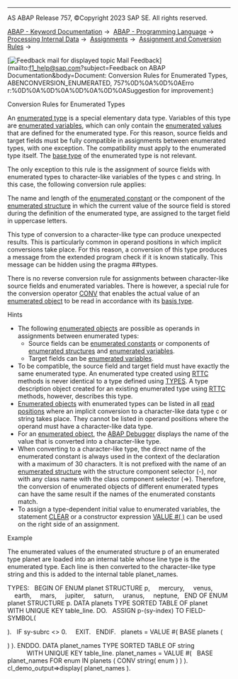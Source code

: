   

* * *

AS ABAP Release 757, ©Copyright 2023 SAP SE. All rights reserved.

[ABAP - Keyword Documentation](https://help.sap.com/doc/abapdocu_757_index_htm/7.57/en-US/abenabap.htm) →  [ABAP - Programming Language](https://help.sap.com/doc/abapdocu_757_index_htm/7.57/en-US/abenabap_reference.htm) →  [Processing Internal Data](https://help.sap.com/doc/abapdocu_757_index_htm/7.57/en-US/abenabap_data_working.htm) →  [Assignments](https://help.sap.com/doc/abapdocu_757_index_htm/7.57/en-US/abenvalue_assignments.htm) →  [Assignment and Conversion Rules](https://help.sap.com/doc/abapdocu_757_index_htm/7.57/en-US/abenconversion_rules.htm) → 

 [![](Mail.gif?object=Mail.gif&sap-language=EN "Feedback mail for displayed topic") Mail Feedback](mailto:f1_help@sap.com?subject=Feedback on ABAP Documentation&body=Document: Conversion Rules for Enumerated Types, ABENCONVERSION_ENUMERATED, 757%0D%0A%0D%0AErro
r:%0D%0A%0D%0A%0D%0A%0D%0ASuggestion for improvement:)

Conversion Rules for Enumerated Types

An [enumerated type](https://help.sap.com/doc/abapdocu_757_index_htm/7.57/en-US/abenenumerated_type_glosry.htm "Glossary Entry") is a special elementary data type. Variables of this type are [enumerated variables](https://help.sap.com/doc/abapdocu_757_index_htm/7.57/en-US/abenenumerated_variable_glosry.htm "Glossary Entry"), which can only contain the [enumerated values](https://help.sap.com/doc/abapdocu_757_index_htm/7.57/en-US/abenenumerated_value_glosry.htm "Glossary Entry") that are defined for the enumerated type. For this reason, source fields and target fields must be fully compatible in assignments between enumerated types, with one exception. The compatibility must apply to the enumerated type itself. The [base type](https://help.sap.com/doc/abapdocu_757_index_htm/7.57/en-US/abenbase_type_glosry.htm "Glossary Entry") of the enumerated type is not relevant.

The only exception to this rule is the assignment of source fields with enumerated types to character-like variables of the types c and string. In this case, the following conversion rule applies:

The name and length of the [enumerated constant](https://help.sap.com/doc/abapdocu_757_index_htm/7.57/en-US/abenenumerated_constant_glosry.htm "Glossary Entry") or the component of the [enumerated structure](https://help.sap.com/doc/abapdocu_757_index_htm/7.57/en-US/abenenumerated_structure_glosry.htm "Glossary Entry") in which the current value of the source field is stored during the definition of the enumerated type, are assigned to the target field in uppercase letters.

This type of conversion to a character-like type can produce unexpected results. This is particularly common in operand positions in which implicit conversions take place. For this reason, a conversion of this type produces a message from the extended program check if it is known statically. This message can be hidden using the pragma ##types.

There is no reverse conversion rule for assignments between character-like source fields and enumerated variables. There is however, a special rule for the conversion operator [CONV](https://help.sap.com/doc/abapdocu_757_index_htm/7.57/en-US/abenconv_constructor_enum.htm) that enables the actual value of an [enumerated object](https://help.sap.com/doc/abapdocu_757_index_htm/7.57/en-US/abenenumerated_object_glosry.htm "Glossary Entry") to be read in accordance with its [basis type](https://help.sap.com/doc/abapdocu_757_index_htm/7.57/en-US/abenbase_type_glosry.htm "Glossary Entry").

Hints

-   The following [enumerated objects](https://help.sap.com/doc/abapdocu_757_index_htm/7.57/en-US/abenenumerated_object_glosry.htm "Glossary Entry") are possible as operands in assignments between enumerated types:
    -   Source fields can be [enumerated constants](https://help.sap.com/doc/abapdocu_757_index_htm/7.57/en-US/abenenumerated_constant_glosry.htm "Glossary Entry") or components of [enumerated structures](https://help.sap.com/doc/abapdocu_757_index_htm/7.57/en-US/abenenumerated_structure_glosry.htm "Glossary Entry") and [enumerated variables](https://help.sap.com/doc/abapdocu_757_index_htm/7.57/en-US/abenenumerated_variable_glosry.htm "Glossary Entry").
    -   Target fields can be [enumerated variables](https://help.sap.com/doc/abapdocu_757_index_htm/7.57/en-US/abenenumerated_variable_glosry.htm "Glossary Entry").
-   To be compatible, the source field and target field must have exactly the same enumerated type. An enumerated type created using [RTTC](https://help.sap.com/doc/abapdocu_757_index_htm/7.57/en-US/abenrun_time_type_creation_glosry.htm "Glossary Entry") methods is never identical to a type defined using [TYPES](https://help.sap.com/doc/abapdocu_757_index_htm/7.57/en-US/abaptypes_enum.htm). A type description object created for an existing enumerated type using [RTTC](https://help.sap.com/doc/abapdocu_757_index_htm/7.57/en-US/abenrun_time_type_creation_glosry.htm "Glossary Entry") methods, however, describes this type.
-   [Enumerated objects](https://help.sap.com/doc/abapdocu_757_index_htm/7.57/en-US/abenenumerated_object_glosry.htm "Glossary Entry") with enumerated types can be listed in all [read positions](https://help.sap.com/doc/abapdocu_757_index_htm/7.57/en-US/abendata_objects_usage_reading.htm) where an implicit conversion to a character-like data type c or string takes place. They cannot be listed in operand positions where the operand must have a character-like data type.
-   For an [enumerated object](https://help.sap.com/doc/abapdocu_757_index_htm/7.57/en-US/abenenumerated_object_glosry.htm "Glossary Entry"), the [ABAP Debugger](https://help.sap.com/doc/abapdocu_757_index_htm/7.57/en-US/abenabap_debugger_glosry.htm "Glossary Entry") displays the name of the value that is converted into a character-like type.
-   When converting to a character-like type, the direct name of the enumerated constant is always used in the context of the declaration with a maximum of 30 characters. It is not prefixed with the name of an [enumerated structure](https://help.sap.com/doc/abapdocu_757_index_htm/7.57/en-US/abenenumerated_structure_glosry.htm "Glossary Entry") with the structure component selector (\-), nor with any class name with the class component selector (\=>). Therefore, the conversion of enumerated objects of different enumerated types can have the same result if the names of the enumerated constants match.
-   To assign a type-dependent initial value to enumerated variables, the statement [CLEAR](https://help.sap.com/doc/abapdocu_757_index_htm/7.57/en-US/abapclear.htm) or a constructor expression [VALUE #( )](https://help.sap.com/doc/abapdocu_757_index_htm/7.57/en-US/abenconstructor_expression_value.htm) can be used on the right side of an assignment.

Example

The enumerated values of the enumerated structure p of an enumerated type planet are loaded into an internal table whose line type is the enumerated type. Each line is then converted to the character-like type string and this is added to the internal table planet\_names.

TYPES:
  BEGIN OF ENUM planet STRUCTURE p,
    mercury,
    venus,
    earth,
    mars,
    jupiter,
    saturn,
    uranus,
    neptune,
  END OF ENUM planet STRUCTURE p.
DATA planets TYPE SORTED TABLE OF planet
             WITH UNIQUE KEY table\_line.
DO.
  ASSIGN p-(sy-index) TO FIELD-SYMBOL(<p>).
  IF sy-subrc <> 0.
    EXIT.
  ENDIF.
  planets = VALUE #( BASE planets ( <p> ) ).
ENDDO.
DATA planet\_names TYPE SORTED TABLE OF string
                  WITH UNIQUE KEY table\_line.
planet\_names = VALUE #(
  BASE planet\_names FOR enum IN planets ( CONV string( enum ) ) ).
cl\_demo\_output=>display( planet\_names ).
